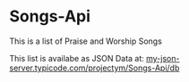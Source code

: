 # Songs-Api

This is a list of Praise and Worship Songs

This list is availabe as JSON Data at:
<a href="https://my-json-server.typicode.com/projectym/Songs-Api/db">my-json-server.typicode.com/projectym/Songs-Api/db</a>
